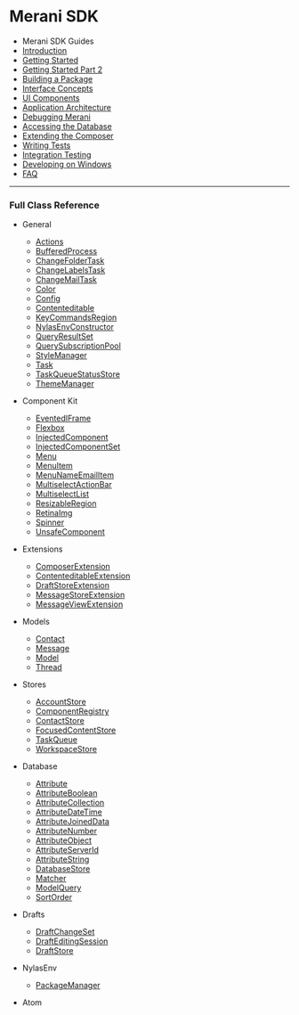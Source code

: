 # Merani SDK

* Merani SDK Guides
* [Introduction](/README.md)
* [Getting Started](/guides/GettingStarted.md)
* [Getting Started Part 2](/guides/GettingStarted-2.md)
* [Building a Package](/guides/PackageOverview.md)
* [Interface Concepts](/guides/InterfaceConcepts.md)
* [UI Components](/guides/React.md)
* [Application Architecture](/guides/Architecture.md)
* [Debugging Merani](/guides/Debugging.md)
* [Accessing the Database](/guides/Database.md)
* [Extending the Composer](/guides/ComposerExtensions.md)
* [Writing Tests](/guides/WritingSpecs.md)
* [Integration Testing](/guides/IntegrationTesting.md)
* [Developing on Windows](/guides/Windows.md)
* [FAQ](/guides/FAQ.md)

----

### Full Class Reference

* General
    * [Actions](/classes/Actions.md)
    * [BufferedProcess](/classes/BufferedProcess.md)
    * [ChangeFolderTask](/classes/ChangeFolderTask.md)
    * [ChangeLabelsTask](/classes/ChangeLabelsTask.md)
    * [ChangeMailTask](/classes/ChangeMailTask.md)
    * [Color](/classes/Color.md)
    * [Config](/classes/Config.md)
    * [Contenteditable](/classes/Contenteditable.md)
    * [KeyCommandsRegion](/classes/KeyCommandsRegion.md)
    * [NylasEnvConstructor](/classes/NylasEnvConstructor.md)
    * [QueryResultSet](/classes/QueryResultSet.md)
    * [QuerySubscriptionPool](/classes/QuerySubscriptionPool.md)
    * [StyleManager](/classes/StyleManager.md)
    * [Task](/classes/Task.md)
    * [TaskQueueStatusStore](/classes/TaskQueueStatusStore.md)
    * [ThemeManager](/classes/ThemeManager.md)

* Component Kit
    * [EventedIFrame](/classes/EventedIFrame.md)
    * [Flexbox](/classes/Flexbox.md)
    * [InjectedComponent](/classes/InjectedComponent.md)
    * [InjectedComponentSet](/classes/InjectedComponentSet.md)
    * [Menu](/classes/Menu.md)
    * [MenuItem](/classes/MenuItem.md)
    * [MenuNameEmailItem](/classes/MenuNameEmailItem.md)
    * [MultiselectActionBar](/classes/MultiselectActionBar.md)
    * [MultiselectList](/classes/MultiselectList.md)
    * [ResizableRegion](/classes/ResizableRegion.md)
    * [RetinaImg](/classes/RetinaImg.md)
    * [Spinner](/classes/Spinner.md)
    * [UnsafeComponent](/classes/UnsafeComponent.md)

* Extensions
    * [ComposerExtension](/classes/ComposerExtension.md)
    * [ContenteditableExtension](/classes/ContenteditableExtension.md)
    * [DraftStoreExtension](/classes/DraftStoreExtension.md)
    * [MessageStoreExtension](/classes/MessageStoreExtension.md)
    * [MessageViewExtension](/classes/MessageViewExtension.md)

* Models
    * [Contact](/classes/Contact.md)
    * [Message](/classes/Message.md)
    * [Model](/classes/Model.md)
    * [Thread](/classes/Thread.md)

* Stores
    * [AccountStore](/classes/AccountStore.md)
    * [ComponentRegistry](/classes/ComponentRegistry.md)
    * [ContactStore](/classes/ContactStore.md)
    * [FocusedContentStore](/classes/FocusedContentStore.md)
    * [TaskQueue](/classes/TaskQueue.md)
    * [WorkspaceStore](/classes/WorkspaceStore.md)

* Database
    * [Attribute](/classes/Attribute.md)
    * [AttributeBoolean](/classes/AttributeBoolean.md)
    * [AttributeCollection](/classes/AttributeCollection.md)
    * [AttributeDateTime](/classes/AttributeDateTime.md)
    * [AttributeJoinedData](/classes/AttributeJoinedData.md)
    * [AttributeNumber](/classes/AttributeNumber.md)
    * [AttributeObject](/classes/AttributeObject.md)
    * [AttributeServerId](/classes/AttributeServerId.md)
    * [AttributeString](/classes/AttributeString.md)
    * [DatabaseStore](/classes/DatabaseStore.md)
    * [Matcher](/classes/Matcher.md)
    * [ModelQuery](/classes/ModelQuery.md)
    * [SortOrder](/classes/SortOrder.md)

* Drafts
    * [DraftChangeSet](/classes/DraftChangeSet.md)
    * [DraftEditingSession](/classes/DraftEditingSession.md)
    * [DraftStore](/classes/DraftStore.md)

* NylasEnv
    * [PackageManager](/classes/PackageManager.md)

* Atom
